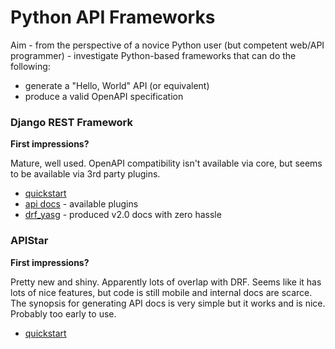 # Python API Frameworks

Aim - from the perspective of a novice Python user (but competent web/API programmer) - investigate Python-based frameworks that can do the following:

* generate a "Hello, World" API (or equivalent)
* produce a valid OpenAPI specification

### Django REST Framework

**First impressions?**

Mature, well used. OpenAPI compatibility isn't available via core, but seems to be available via 3rd party plugins.

* [quickstart](http://www.django-rest-framework.org/tutorial/quickstart/)
* [api docs](http://www.django-rest-framework.org/topics/documenting-your-api/) - available plugins
* [drf_yasg](https://drf-yasg.readthedocs.io/en/stable/) - produced v2.0 docs with zero hassle

### APIStar

**First impressions?**

Pretty new and shiny. Apparently lots of overlap with DRF. Seems like it has lots of nice features, but code is still mobile and internal docs are scarce. The synopsis for generating API docs is very simple but it works and is nice. Probably too early to use.

* [quickstart](https://docs.apistar.com/)
